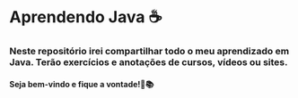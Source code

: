 # Aprendendo Java ☕
### Neste repositório irei compartilhar todo o meu aprendizado em Java. Terão exercícios e anotações de cursos, vídeos ou sites. 
#### Seja bem-vindo e fique a vontade!🌟📚

